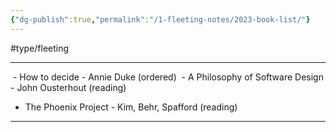 ```yaml
---
{"dg-publish":true,"permalink":"/1-fleeting-notes/2023-book-list/"}
---
```


#type/fleeting

---


 - How to decide - Annie Duke (ordered)
 - A Philosophy of Software Design - John Ousterhout (reading)
 - The Phoenix Project - Kim, Behr, Spafford (reading)


---